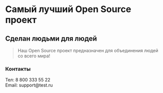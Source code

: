 # Самый лучший Open Source проект

## Сделан людьми для людей

> Наш Open Source проект предназначен для объединения людей со всего мира!

### Контакты 
<p>Тел: 8 800 333 55 22<br>
Email: support@test.ru</p>
